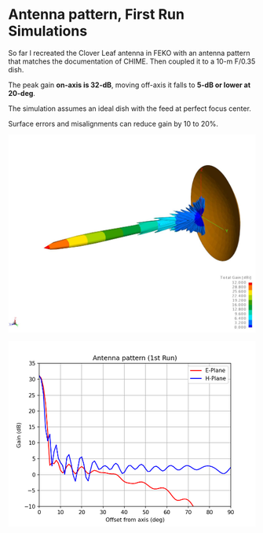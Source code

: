 # Antenna pattern, First Run Simulations

So far I recreated the Clover Leaf antenna in FEKO with an
antenna pattern that matches the documentation of CHIME.
Then coupled it to a 10-m F/0.35 dish.

The peak gain **on-axis is 32-dB**, moving off-axis it falls to
**5-dB or lower at 20-deg**.

The simulation assumes an ideal dish with the feed at perfect
focus center.

Surface errors and misalignments can reduce gain by 10 to 20%.

![3D gain antenna pattern](3D.jpg)

![E and H gain slices](First.png)
